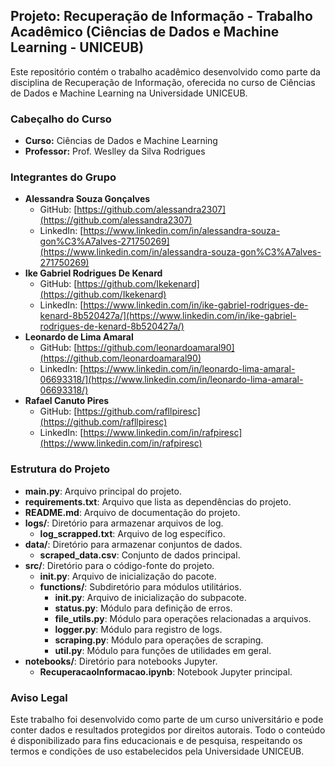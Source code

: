 ## Projeto: Recuperação de Informação - Trabalho Acadêmico (Ciências de Dados e Machine Learning - UNICEUB)

Este repositório contém o trabalho acadêmico desenvolvido como parte da disciplina de Recuperação de Informação, oferecida no curso de Ciências de Dados e Machine Learning na Universidade UNICEUB.

### Cabeçalho do Curso
- **Curso:** Ciências de Dados e Machine Learning
- **Professor:** Prof. Weslley da Silva Rodrigues

### Integrantes do Grupo
- **Alessandra Souza Gonçalves**
  - GitHub: [https://github.com/alessandra2307](https://github.com/alessandra2307)
  - LinkedIn: [https://www.linkedin.com/in/alessandra-souza-gon%C3%A7alves-271750269](https://www.linkedin.com/in/alessandra-souza-gon%C3%A7alves-271750269)
- **Ike Gabriel Rodrigues De Kenard**
  - GitHub: [https://github.com/Ikekenard](https://github.com/Ikekenard)
  - LinkedIn: [https://www.linkedin.com/in/ike-gabriel-rodrigues-de-kenard-8b520427a/](https://www.linkedin.com/in/ike-gabriel-rodrigues-de-kenard-8b520427a/)
- **Leonardo de Lima Amaral**
  - GitHub: [https://github.com/leonardoamaral90](https://github.com/leonardoamaral90)
  - LinkedIn: [https://www.linkedin.com/in/leonardo-lima-amaral-06693318/](https://www.linkedin.com/in/leonardo-lima-amaral-06693318/)
- **Rafael Canuto Pires**
  - GitHub: [https://github.com/rafllpiresc](https://github.com/rafllpiresc)
  - LinkedIn: [https://www.linkedin.com/in/rafpiresc](https://www.linkedin.com/in/rafpiresc)

### Estrutura do Projeto

- **main.py**: Arquivo principal do projeto.
- **requirements.txt**: Arquivo que lista as dependências do projeto.
- **README.md**: Arquivo de documentação do projeto.
- **logs/**: Diretório para armazenar arquivos de log.
  - **log_scrapped.txt**: Arquivo de log específico.
- **data/**: Diretório para armazenar conjuntos de dados.
  - **scraped_data.csv**: Conjunto de dados principal.
- **src/**: Diretório para o código-fonte do projeto.
  - **__init__.py**: Arquivo de inicialização do pacote.
  - **functions/**: Subdiretório para módulos utilitários.
    - **__init__.py**: Arquivo de inicialização do subpacote.
    - **status.py**: Módulo para definição de erros.
    - **file_utils.py**: Módulo para operações relacionadas a arquivos.
    - **logger.py**: Módulo para registro de logs.
    - **scraping.py**: Módulo para operações de scraping.
    - **util.py**: Módulo para funções de utilidades em geral.
- **notebooks/**: Diretório para notebooks Jupyter.
  - **RecuperacaoInformacao.ipynb**: Notebook Jupyter principal.

### Aviso Legal
Este trabalho foi desenvolvido como parte de um curso universitário e pode conter dados e resultados protegidos por direitos autorais. Todo o conteúdo é disponibilizado para fins educacionais e de pesquisa, respeitando os termos e condições de uso estabelecidos pela Universidade UNICEUB.
